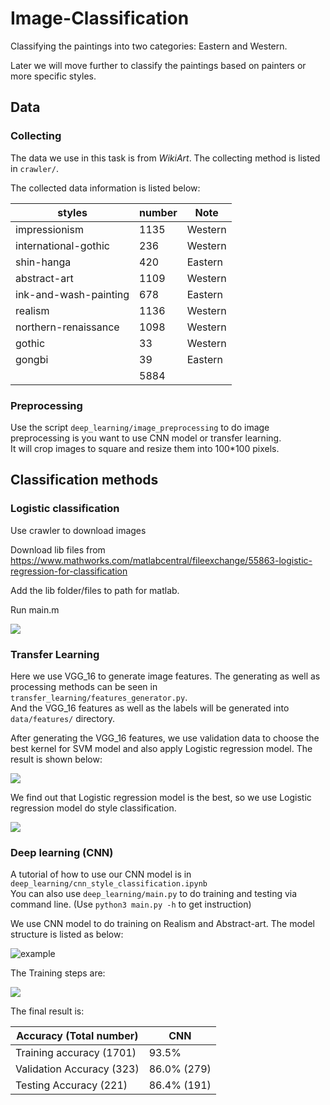 # Image-Classification
Classifying the paintings into two categories: Eastern and Western. 

Later we will move further to classify the paintings based on painters or more specific styles.

## Data 
### Collecting
The data we use in this task is from *WikiArt*. The collecting method is listed in `crawler/`. 

The collected data information is listed below: </br>

| styles  | number  | Note |
|---|---|---|
| impressionism  | 1135  | Western |
| international-gothic  | 236  | Western | 
| shin-hanga  | 420  | Eastern | 
| abstract-art  | 1109  | Western | 
| ink-and-wash-painting  | 678  | Eastern | 
| realism  | 1136  | Western | 
| northern-renaissance  | 1098  | Western | 
| gothic  |  33 | Western | 
| gongbi  | 39  | Eastern | 
| | 5884 | |

### Preprocessing
Use the script `deep_learning/image_preprocessing` to do image preprocessing is you want to use CNN model or transfer learning. </br> 
It will crop images to square and resize them into 100*100 pixels. 

## Classification methods
### Logistic classification

Use crawler to download images

Download lib files from https://www.mathworks.com/matlabcentral/fileexchange/55863-logistic-regression-for-classification

Add the lib folder/files to path for matlab.

Run main.m

![](https://oh1ulkf4j.qnssl.com/15251606251272.jpg)


### Transfer Learning
Here we use VGG_16 to generate image features. The generating as well as processing methods can be seen in `transfer_learning/features_generator.py`. </br>
And the VGG_16 features as well as the labels will be generated into `data/features/` directory.

After generating the VGG_16 features, we use validation data to choose the best kernel for SVM model and also apply Logistic regression model. The result is shown below: 

![](https://oh1ulkf4j.qnssl.com/15251604946976.jpg)


We find out that Logistic regression model is the best, so we use Logistic regression model do style classification. 

![](https://oh1ulkf4j.qnssl.com/15251605827916.jpg)
 
### Deep learning (CNN)

A tutorial of how to use our CNN model is in `deep_learning/cnn_style_classification.ipynb` <br>
You can also use `deep_learning/main.py` to do training and testing via command line. (Use `python3 main.py -h` to get instruction)<br>

We use CNN model to do training on Realism and Abstract-art. The model structure is listed as below:

![example](https://oh1ulkf4j.qnssl.com/example.png)

The Training steps are:

![](https://oh1ulkf4j.qnssl.com/15251608156302.jpg)

The final result is:

| Accuracy (Total number)  | CNN  |
|---|---|
| Training accuracy (1701)  | 93.5%  | 
| Validation Accuracy (323)  | 86.0% (279)  |  
| Testing Accuracy (221)  | 86.4% (191)  | 









